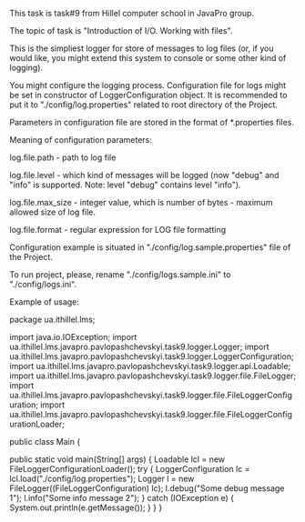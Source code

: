 This task is task#9 from Hillel computer school in JavaPro group.

The topic of task is "Introduction of I/O. Working with files".

This is the simpliest logger for store of messages to log files
(or, if you would like, you might extend this system to console or some other kind of logging).

You might configure the logging process. Configuration file for logs might be set in constructor of 
LoggerConfiguration object. It is recommended to put it to "./config/log.properties" related to root
directory of the Project. 

Parameters in configuration file are stored in the format of *.properties files.

Meaning of configuration parameters:

log.file.path - path to log file

log.file.level - which kind of messages will be logged (now "debug" and "info" is supported.
Note: level "debug" contains level "info").

log.file.max_size - integer value, which is number of bytes - maximum allowed size of log file.

log.file.format - regular expression for LOG file formatting

Configuration example is situated in "./config/log.sample.properties" file of the Project.

To run project, please, rename "./config/logs.sample.ini" to "./config/logs.ini".

Example of usage:

package ua.ithillel.lms;

import java.io.IOException;
import ua.ithillel.lms.javapro.pavlopashchevskyi.task9.logger.Logger;
import ua.ithillel.lms.javapro.pavlopashchevskyi.task9.logger.LoggerConfiguration;
import ua.ithillel.lms.javapro.pavlopashchevskyi.task9.logger.api.Loadable;
import ua.ithillel.lms.javapro.pavlopashchevskyi.task9.logger.file.FileLogger;
import ua.ithillel.lms.javapro.pavlopashchevskyi.task9.logger.file.FileLoggerConfiguration;
import ua.ithillel.lms.javapro.pavlopashchevskyi.task9.logger.file.FileLoggerConfigurationLoader;

public class Main {

  public static void main(String[] args) {
    Loadable lcl = new FileLoggerConfigurationLoader();
    try {
      LoggerConfiguration lc = lcl.load("./config/log.properties");
      Logger l = new FileLogger((FileLoggerConfiguration) lc);
      l.debug("Some debug message 1");
      l.info("Some info message 2");
    } catch (IOException e) {
      System.out.println(e.getMessage());
    }
  }
}
